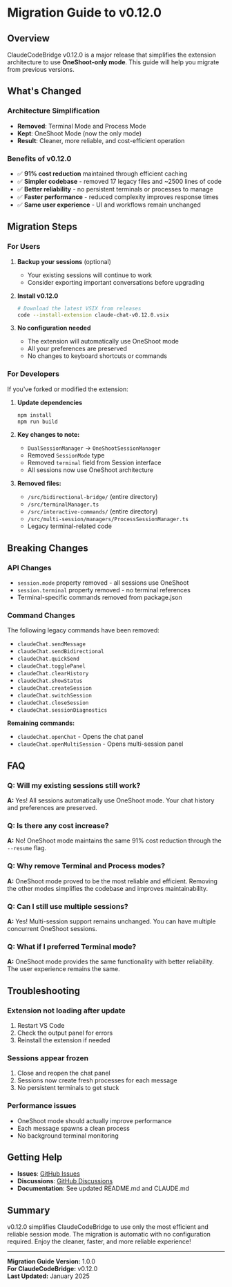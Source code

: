 # Migration Guide to v0.12.0

## Overview

ClaudeCodeBridge v0.12.0 is a major release that simplifies the extension architecture to use **OneShoot-only mode**. This guide will help you migrate from previous versions.

## What's Changed

### Architecture Simplification
- **Removed**: Terminal Mode and Process Mode
- **Kept**: OneShoot Mode (now the only mode)
- **Result**: Cleaner, more reliable, and cost-efficient operation

### Benefits of v0.12.0
- ✅ **91% cost reduction** maintained through efficient caching
- ✅ **Simpler codebase** - removed 17 legacy files and ~2500 lines of code
- ✅ **Better reliability** - no persistent terminals or processes to manage
- ✅ **Faster performance** - reduced complexity improves response times
- ✅ **Same user experience** - UI and workflows remain unchanged

## Migration Steps

### For Users

1. **Backup your sessions** (optional)
   - Your existing sessions will continue to work
   - Consider exporting important conversations before upgrading

2. **Install v0.12.0**
   ```bash
   # Download the latest VSIX from releases
   code --install-extension claude-chat-v0.12.0.vsix
   ```

3. **No configuration needed**
   - The extension will automatically use OneShoot mode
   - All your preferences are preserved
   - No changes to keyboard shortcuts or commands

### For Developers

If you've forked or modified the extension:

1. **Update dependencies**
   ```bash
   npm install
   npm run build
   ```

2. **Key changes to note:**
   - `DualSessionManager` → `OneShootSessionManager`
   - Removed `SessionMode` type
   - Removed `terminal` field from Session interface
   - All sessions now use OneShoot architecture

3. **Removed files:**
   - `/src/bidirectional-bridge/` (entire directory)
   - `/src/terminalManager.ts`
   - `/src/interactive-commands/` (entire directory)
   - `/src/multi-session/managers/ProcessSessionManager.ts`
   - Legacy terminal-related code

## Breaking Changes

### API Changes
- `session.mode` property removed - all sessions use OneShoot
- `session.terminal` property removed - no terminal references
- Terminal-specific commands removed from package.json

### Command Changes
The following legacy commands have been removed:
- `claudeChat.sendMessage`
- `claudeChat.sendBidirectional`
- `claudeChat.quickSend`
- `claudeChat.togglePanel`
- `claudeChat.clearHistory`
- `claudeChat.showStatus`
- `claudeChat.createSession`
- `claudeChat.switchSession`
- `claudeChat.closeSession`
- `claudeChat.sessionDiagnostics`

**Remaining commands:**
- `claudeChat.openChat` - Opens the chat panel
- `claudeChat.openMultiSession` - Opens multi-session panel

## FAQ

### Q: Will my existing sessions still work?
**A:** Yes! All sessions automatically use OneShoot mode. Your chat history and preferences are preserved.

### Q: Is there any cost increase?
**A:** No! OneShoot mode maintains the same 91% cost reduction through the `--resume` flag.

### Q: Why remove Terminal and Process modes?
**A:** OneShoot mode proved to be the most reliable and efficient. Removing the other modes simplifies the codebase and improves maintainability.

### Q: Can I still use multiple sessions?
**A:** Yes! Multi-session support remains unchanged. You can have multiple concurrent OneShoot sessions.

### Q: What if I preferred Terminal mode?
**A:** OneShoot mode provides the same functionality with better reliability. The user experience remains the same.

## Troubleshooting

### Extension not loading after update
1. Restart VS Code
2. Check the output panel for errors
3. Reinstall the extension if needed

### Sessions appear frozen
1. Close and reopen the chat panel
2. Sessions now create fresh processes for each message
3. No persistent terminals to get stuck

### Performance issues
- OneShoot mode should actually improve performance
- Each message spawns a clean process
- No background terminal monitoring

## Getting Help

- **Issues**: [GitHub Issues](https://github.com/OleynikAleksandr/claude-chat-extension/issues)
- **Discussions**: [GitHub Discussions](https://github.com/OleynikAleksandr/claude-chat-extension/discussions)
- **Documentation**: See updated README.md and CLAUDE.md

## Summary

v0.12.0 simplifies ClaudeCodeBridge to use only the most efficient and reliable session mode. The migration is automatic with no configuration required. Enjoy the cleaner, faster, and more reliable experience!

---

**Migration Guide Version:** 1.0.0  
**For ClaudeCodeBridge:** v0.12.0  
**Last Updated:** January 2025